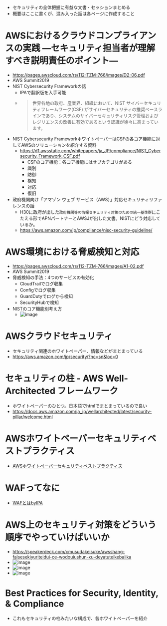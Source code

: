 - セキュリティの全体把握に有益な文書・セッションまとめる
- 概要はここに書くが、混み入った話は各ページに作成すること

# AWSにおけるクラウドコンプライアンスの実践 ―セキュリティ担当者が理解すべき説明責任のポイント―
- https://pages.awscloud.com/rs/112-TZM-766/images/D2-06.pdf
- AWS Summit2019
- NIST Cybersecurity Frameworkの話
  - IPAで翻訳版を入手可能
  - >世界各地の政府、産業界、組織において、NIST サイバーセキュリティフレームワーク(CSF) がサイバーセキュリティの推奨ベースラインであり、システムのサイバーセキュリティリスク管理およびレジリエンスの改善に有効であるという認識が徐々に高まっています。
- NIST Cybersecurity FrameworkホワイトペーパーはCSFの各コア機能に対してAWSのソリューションを紹介する資料
  - https://d1.awsstatic.com/whitepapers/ja_JP/compliance/NIST_Cybersecurity_Framework_CSF.pdf 
    - CSFのコア機能：各コア機能にはサブカテゴリがある
    - 識別
    - 防御
    - 検知
    - 対応
    - 復旧
- 政府機関向け「アマゾン ウェブ サービス（AWS）」対応セキュリティリファレンスの話
  - H30に政府が出した`政府機関等の情報セキュリティ対策のための統一基準群`にこたえる形でAPNパートナーとAWSJが出した文書。NISTにどう対応しているか。
  - https://aws.amazon.com/jp/compliance/nisc-security-guideline/


# AWS環境における脅威検知と対応
- https://pages.awscloud.com/rs/112-TZM-766/images/A1-02.pdf
- AWS Summit2019
- 脅威検知の手法：4つのサービスの有効化
  - CloudTrailでログ収集
  - Configでログ収集
  - GuardDutyでログから検知
  - SecurityHubで検知
- NISTのコア機能別考え方
  - ![image](https://user-images.githubusercontent.com/60077121/109420857-ed5c0780-7a17-11eb-97bf-2c36fbe62a34.png)

# AWSクラウドセキュリティ
- セキュリティ関連のホワイトペーパー、情報などがまとまっている
- https://aws.amazon.com/jp/security/?nc=sn&loc=0

# セキュリティの柱 - AWS Well-Architected フレームワーク
- ホワイトペーパーのひとつ。日本語でhtmlでまとまっているので良い
- https://docs.aws.amazon.com/ja_jp/wellarchitected/latest/security-pillar/welcome.html

# AWSホワイトペーパーセキュリティベストプラクティス
- [AWSホワイトペーパーセキュリティベストプラクティス](https://d1.awsstatic.com/whitepapers/ja_JP/Security/AWS_Security_Best_Practices.pdf)

# WAFってなに
- [WAFとはbyIPA](https://www.ipa.go.jp/files/000017312.pdf)

# AWS上のセキュリティ対策をどういう順序でやっていけばいいか
- https://speakerdeck.com/cmusudakeisuke/awsshang-falsesekiyuriteidui-ce-wodouiushun-xu-deyatuteikebaiika
- ![image](https://user-images.githubusercontent.com/60077121/109730302-a418dd00-7bfc-11eb-95d6-56db6705a9ae.png)
- ![image](https://user-images.githubusercontent.com/60077121/109730381-be52bb00-7bfc-11eb-85f7-e50cebd26136.png)
- ![image](https://user-images.githubusercontent.com/60077121/109730453-d6c2d580-7bfc-11eb-827f-2e0776d72fcc.png)

# Best Practices for Security, Identity, & Compliance
- これもセキュリティの柱みたいな構成で、各ホワイトペーパーを紹介

